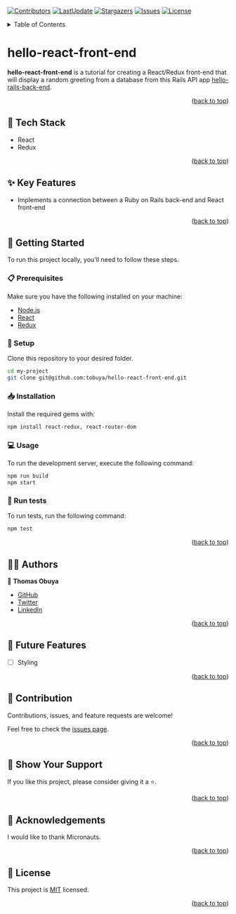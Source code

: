 <a name="readme-top"></a>
[![Contributors](https://img.shields.io/github/contributors/tobuya/hello-react-front-end)](https://github.com/tobuya/hello-react-front-end/graphs/contributors)
[![LastUpdate](https://img.shields.io/github/last-commit/tobuya/hello-react-front-end)](https://github.com/tobuya/hello-react-front-end/commits/dev)
[![Stargazers](https://img.shields.io/github/stars/tobuya/hello-react-front-end)](https://github.com/tobuya/hello-react-front-end/stargazers)
[![Issues](https://img.shields.io/github/issues/tobuya/hello-react-front-end)](https://github.com/tobuya/hello-react-front-end/issues)
[![License](https://img.shields.io/github/license/tobuya/hello-react-front-end)](https://github.com/tobuya/hello-react-front-end/blob/main/LICENSE)

<details>
<summary>Table of Contents</summary>

- [🪙 Budget Tracker](#-hello-react-front-end)
  - [🧰 Tech Stack  ](#-tech-stack--)
  - [✨ Key Features  ](#-key-features--)
  - [📘 Getting Started  ](#-getting-started--)
    - [📋 Prerequisites](#-prerequisites)
    - [📂 Setup](#-setup)
    - [📥 Installation](#-installation)
    - [💻 Usage](#-usage)
    - [🧪 Run tests](#-run-tests)
  - [👨‍🚀 Authors  ](#-authors--)
  - [🎯 Future Features  ](#-future-features--)
  - [🤝 Contribution  ](#-contribution--)
  - [💖 Show Your Support  ](#-show-your-support--)
  - [🙏 Acknowledgements](#-acknowledgements)
  - [📜 License ](#-license-)
</details>

# hello-react-front-end

**hello-react-front-end** is a tutorial for creating a React/Redux front-end that will display a random greeting from a database from this Rails API app [hello-rails-back-end](https://github.com/tobuya/hello-rails-back-end).

<p align="right">(<a href="#readme-top">back to top</a>)</p>

## 🧰 Tech Stack  <a name="tech-stack"></a>
- React
- Redux

<p align="right">(<a href="#readme-top">back to top</a>)</p>

## ✨ Key Features  <a name="key-features"></a>
- Implements a connection between a Ruby on Rails back-end and React front-end

<p align="right">(<a href="#readme-top">back to top</a>)</p>

## 📘 Getting Started  <a name="getting-started"></a>

To run this project locally, you'll need to follow these steps.

### 📋 Prerequisites

Make sure you have the following installed on your machine:
- [Node.js](https://node.org/)
- [React](https://legacy.reactjs.org/)
- [Redux](https://redux.js.org/)

### 📂 Setup

Clone this repository to your desired folder.

```sh
cd my-project
git clone git@github.com:tobuya/hello-react-front-end.git
```

### 📥 Installation

Install the required gems with:

```sh
npm install react-redux, react-router-dom
```

### 💻 Usage

To run the development server, execute the following command:

```sh
npm run build
npm start
```

### 🧪 Run tests

To run tests, run the following command:

```sh
npm test
```

<p align="right">(<a href="#readme-top">back to top</a>)</p>

## 👨‍🚀 Authors  <a name="author"></a>

👤 **Thomas Obuya**

- [GitHub](https://github.com/tobuya)
- [Twitter](https://twitter.com/MullerTheGreat1)
- [LinkedIn](https://linkedin.com/in/tobuya)


<p align="right">(<a href="#readme-top">back to top</a>)</p>

## 🎯 Future Features  <a name="future-features"></a>

- [ ] Styling

<p align="right">(<a href="#readme-top">back to top</a>)</p>

## 🤝 Contribution  <a name="contribution"></a>

Contributions, issues, and feature requests are welcome!

Feel free to check the [issues page](https://github.com/tobuya/hello-react-front-end/issues).

<p align="right">(<a href="#readme-top">back to top</a>)</p>

## 💖 Show Your Support  <a name="support"></a>

If you like this project, please consider giving it a ⭐.

<p align="right">(<a href="#readme-top">back to top</a>)</p>

## 🙏 Acknowledgements

I would like to thank Micronauts.

<p align="right">(<a href="#readme-top">back to top</a>)</p>

## 📜 License <a name="license"></a>

This project is [MIT](./LICENSE) licensed.

<p align="right">(<a href="#readme-top">back to top</a>)</p>
